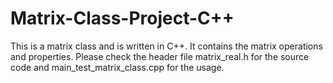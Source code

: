 # Matrix-Class-Project-C++
This is a matrix class and is written in C++. It contains the matrix operations and properties. Please check the header file matrix_real.h for the source code and main_test_matrix_class.cpp for the usage.
